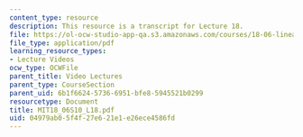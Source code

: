 ```yaml
---
content_type: resource
description: This resource is a transcript for Lecture 18.
file: https://ol-ocw-studio-app-qa.s3.amazonaws.com/courses/18-06-linear-algebra-spring-2010/04979ab05f4f27e621e1e26ece4586fd_MIT18_06S10_L18.pdf
file_type: application/pdf
learning_resource_types:
- Lecture Videos
ocw_type: OCWFile
parent_title: Video Lectures
parent_type: CourseSection
parent_uid: 6b1f6624-5736-6951-bfe8-5945521b0299
resourcetype: Document
title: MIT18_06S10_L18.pdf
uid: 04979ab0-5f4f-27e6-21e1-e26ece4586fd
---
```

